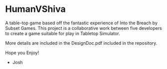 # HumanVShiva
A table-top game based off the fantastic experience of Into the Breach by Subset Games.
This project is a collaborative work between five developers to create a game suitable for play in Tabletop Simulator.

More details are included in the DesignDoc.pdf included in the repository.


Hope you Enjoy!
- Josh
